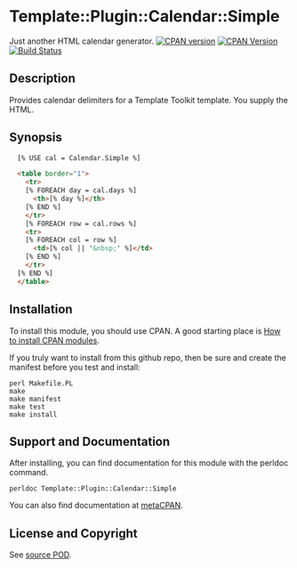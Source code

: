 Template::Plugin::Calendar::Simple
==================================
Just another HTML calendar generator. [![CPAN version](https://badge.fury.io/pl/Template-Plugin-Calendar-Simple.svg)](https://badge.fury.io/pl/Template-Plugin-Calendar-Simple)
[![CPAN Version](https://badge.fury.io/pl/Template-Plugin-Calendar-Simple.svg)](https://metacpan.org/pod/Template::Plugin::Calendar::Simple) [![Build Status](https://api.travis-ci.org/jeffa/Template-Plugin-Calendar-Simple.svg?branch=master)](https://travis-ci.org/jeffa/Template-Plugin-Calendar-Simple)

Description
-----------
Provides calendar delimiters for a Template Toolkit template. You supply the HTML.

Synopsis
--------
```html
  [% USE cal = Calendar.Simple %]

  <table border="1">
    <tr>
    [% FOREACH day = cal.days %]
      <th>[% day %]</th>
    [% END %]
    </tr>
    [% FOREACH row = cal.rows %]
    <tr>
    [% FOREACH col = row %]
      <td>[% col || '&nbsp;' %]</td>
    [% END %]
    </tr>
  [% END %]
  </table>
```

Installation
------------
To install this module, you should use CPAN. A good starting
place is [How to install CPAN modules](http://www.cpan.org/modules/INSTALL.html).

If you truly want to install from this github repo, then
be sure and create the manifest before you test and install:
```
perl Makefile.PL
make
make manifest
make test
make install
```

Support and Documentation
-------------------------
After installing, you can find documentation for this module with the
perldoc command.
```
perldoc Template::Plugin::Calendar::Simple
```
You can also find documentation at [metaCPAN](https://metacpan.org/pod/Template::Plugin::Calendar::Simple).

License and Copyright
---------------------
See [source POD](/lib/Template/Plugin/Calendar/Simple.pm).

